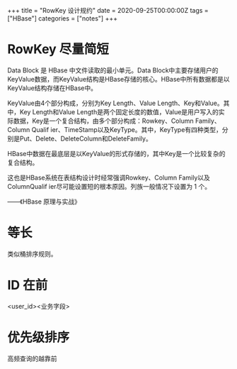 +++
title = "RowKey 设计规约"
date = 2020-09-25T00:00:00Z
tags = ["HBase"]
categories = ["notes"]
+++

# RowKey 尽量简短

Data Block 是 HBase 中文件读取的最小单元。Data Block中主要存储用户的KeyValue数据，而KeyValue结构是HBase存储的核心。HBase中所有数据都是以KeyValue结构存储在HBase中。

KeyValue由4个部分构成，分别为Key Length、Value Length、Key和Value。其中，Key Length和Value Length是两个固定长度的数值，Value是用户写入的实际数据，Key是一个复合结构，由多个部分构成：Rowkey、Column Family、Column Qualif ier、TimeStamp以及KeyType。其中，KeyType有四种类型，分别是Put、Delete、DeleteColumn和DeleteFamily。

HBase中数据在最底层是以KeyValue的形式存储的，其中Key是一个比较复杂的复合结构。

这也是HBase系统在表结构设计时经常强调Rowkey、Column Family以及ColumnQualif ier尽可能设置短的根本原因。列族一般情况下设置为 1 个。

——《HBase 原理与实战》

# 等长

类似桶排序规则。

# ID 在前

\<user_id\>\<业务字段\>



# 优先级排序

高频查询的越靠前

